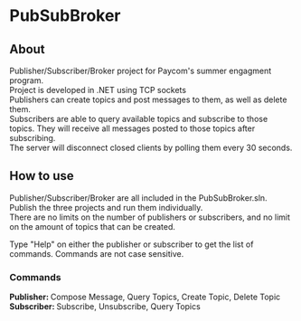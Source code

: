 # PubSubBroker

## About
Publisher/Subscriber/Broker project for Paycom's summer engagment program. <br>
Project is developed in .NET using TCP sockets <br>
Publishers can create topics and post messages to them, as well as delete them. <br>
Subscribers are able to query available topics and subscribe to those topics. They will receive all messages posted to those topics after subscribing. <br>
The server will disconnect closed clients by polling them every 30 seconds.

## How to use
Publisher/Subscriber/Broker are all included in the PubSubBroker.sln. Publish the three projects and run them individually. <br>
There are no limits on the number of publishers or subscribers, and no limit on the amount of topics that can be created. <br>

Type "Help" on either the publisher or subscriber to get the list of commands. Commands are not case sensitive. <br>

### Commands
<b> Publisher: </b> Compose Message, Query Topics, Create Topic, Delete Topic <br>
<b> Subscriber: </b> Subscribe, Unsubscribe, Query Topics <br>

